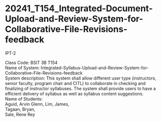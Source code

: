 # 20241_T154_Integrated-Document-Upload-and-Review-System-for-Collaborative-File-Revisions-feedback
IPT-2

Class Code: BSIT 3B T154<br/>
Name of System: Integrated-Syllabus-Upload-and-Review-System-for-Collaborative-File-Revisions-feedback<br/>
System description: This system shall allow different user type (instructors, senior faculty, program chair and CITL) to collaborate in checking and finalizing of instructor syllabuses. The system shall provide users to have a efficient delivery of syllabus as well as syllabus content suggestions.<br/>
Name of Students:<br/>Aguid, Arvin Glenn, 
                  Lim, James,<br/>
                  Tagaan, Bryan,<br/>
                  Sale, Rene Rey
